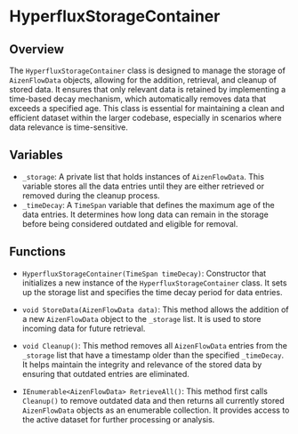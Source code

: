 # HyperfluxStorageContainer

## Overview
The `HyperfluxStorageContainer` class is designed to manage the storage of `AizenFlowData` objects, allowing for the addition, retrieval, and cleanup of stored data. It ensures that only relevant data is retained by implementing a time-based decay mechanism, which automatically removes data that exceeds a specified age. This class is essential for maintaining a clean and efficient dataset within the larger codebase, especially in scenarios where data relevance is time-sensitive.

## Variables
- `_storage`: A private list that holds instances of `AizenFlowData`. This variable stores all the data entries until they are either retrieved or removed during the cleanup process.
- `_timeDecay`: A `TimeSpan` variable that defines the maximum age of the data entries. It determines how long data can remain in the storage before being considered outdated and eligible for removal.

## Functions
- `HyperfluxStorageContainer(TimeSpan timeDecay)`: Constructor that initializes a new instance of the `HyperfluxStorageContainer` class. It sets up the storage list and specifies the time decay period for data entries.

- `void StoreData(AizenFlowData data)`: This method allows the addition of a new `AizenFlowData` object to the `_storage` list. It is used to store incoming data for future retrieval.

- `void Cleanup()`: This method removes all `AizenFlowData` entries from the `_storage` list that have a timestamp older than the specified `_timeDecay`. It helps maintain the integrity and relevance of the stored data by ensuring that outdated entries are eliminated.

- `IEnumerable<AizenFlowData> RetrieveAll()`: This method first calls `Cleanup()` to remove outdated data and then returns all currently stored `AizenFlowData` objects as an enumerable collection. It provides access to the active dataset for further processing or analysis.